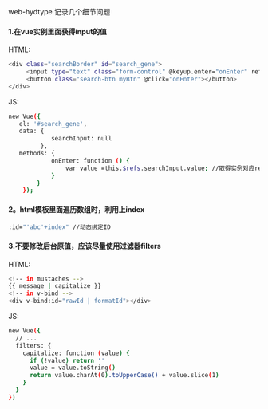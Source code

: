 web-hydtype
记录几个细节问题

#### 1.在vue实例里面获得input的值
HTML:
```bash
<div class="searchBorder" id="search_gene">
     <input type="text" class="form-control" @keyup.enter="onEnter" ref="searchInput"> <!--ref值-->
     <button class="search-btn myBtn" @click="onEnter"></button>
</div>
```
<!--MORE-->
JS:
```bash
new Vue({
   el: '#search_gene',
   data: {
            searchInput: null
         },
   methods: {
            onEnter: function () {
                var value =this.$refs.searchInput.value; //取得实例对应ref的值
            }
        }
    });
```
#### 2。html模板里面遍历数组时，利用上index
```bash
:id="'abc'+index" //动态绑定ID
```
#### 3.不要修改后台原值，应该尽量使用过滤器filters
HTML:
```bash
<!-- in mustaches -->
{{ message | capitalize }}
<!-- in v-bind -->
<div v-bind:id="rawId | formatId"></div>
```
JS:
```bash
new Vue({
  // ...
  filters: {
    capitalize: function (value) {
      if (!value) return ''
      value = value.toString()
      return value.charAt(0).toUpperCase() + value.slice(1)
    }
  }
})
```

